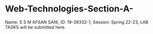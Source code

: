 # Web-Technologies-Section-A-
Name: S S M AFSAN SANI,
ID: 19-39332-1,
Session: Spring 22-23,
LAB TASKS will be submitted here.
